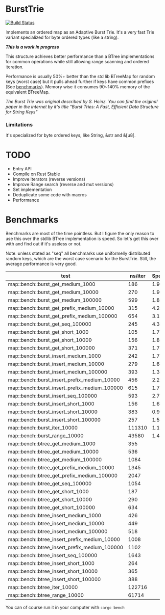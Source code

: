 # BurstTrie

[![Build Status](https://travis-ci.org/arthurprs/burst-trie.svg)](https://travis-ci.org/arthurprs/burst-trie)

Implements an ordered map as an Adaptive Burst Trie. It's a very fast Trie variant specialized for byte ordered types (like a string).

***This is a work in progress***

This structure achieves better performance than a BTree implementations for common operations while
still allowing range scanning and ordered iteration.

Performance is usually 50%+ better than the std lib BTreeMap for random keys (worst case) but it pulls ahead further if keys have common prefixes (See [benchmarks](#benchmarks)).
Memory wise it consumes 90~140% memory of the equivalent BTreeMap.

*The Burst Trie was original described by S. Heinz. You can find the original paper in the internet by it's title
"Burst Tries: A Fast, Efficient Data Structure for String Keys"*

### Limitations

It's specialized for byte ordered keys, like String, &str and &[u8].

# TODO

* Entry API
* Compile on Rust Stable
* Improve Iterators (reverse versions)
* Improve Range search (reverse and mut versions)
* Set implementation
* Deduplicate some code with macros
* Performance

# Benchmarks

Benchmarks are most of the time pointless. But I figure the only reason to use this over the stdlib BTree implementation is speed. So let's get this over with and find out if it's useless or not.

Note: unless stated as "seq" all benchmarks use uniformelly distributed random keys, which are the worst case scenario for the BurstTrie. Still, the average performance is very good.


| test                                          | ns/iter | Speedup | 
|-----------------------------------------------|---------|---------| 
| map::bench::burst_get_medium_1000             | 186     | 1.909   | 
| map::bench::burst_get_medium_10000            | 270     | 1.985   | 
| map::bench::burst_get_medium_100000           | 599     | 1.810   | 
| map::bench::burst_get_prefix_medium_10000     | 315     | 4.270   | 
| map::bench::burst_get_prefix_medium_100000    | 654     | 3.130   | 
| map::bench::burst_get_seq_100000              | 245     | 4.302   | 
| map::bench::burst_get_short_1000              | 105     | 1.781   | 
| map::bench::burst_get_short_10000             | 156     | 1.859   | 
| map::bench::burst_get_short_100000            | 371     | 1.709   | 
| map::bench::burst_insert_medium_1000          | 242     | 1.760   | 
| map::bench::burst_insert_medium_10000         | 279     | 1.609   | 
| map::bench::burst_insert_medium_100000        | 393     | 1.318   | 
| map::bench::burst_insert_prefix_medium_10000  | 456     | 2.211   | 
| map::bench::burst_insert_prefix_medium_100000 | 615     | 1.792   | 
| map::bench::burst_insert_seq_100000           | 593     | 2.771   | 
| map::bench::burst_insert_short_1000           | 156     | 1.692   | 
| map::bench::burst_insert_short_10000          | 383     | 0.953   | 
| map::bench::burst_insert_short_100000         | 257     | 1.510   | 
| map::bench::burst_iter_10000                  | 111310  | 1.102   | 
| map::bench::burst_range_10000                 | 43580   | 1.416   | 
| map::bench::btree_get_medium_1000             | 355     |         | 
| map::bench::btree_get_medium_10000            | 536     |         | 
| map::bench::btree_get_medium_100000           | 1084    |         | 
| map::bench::btree_get_prefix_medium_10000     | 1345    |         | 
| map::bench::btree_get_prefix_medium_100000    | 2047    |         | 
| map::bench::btree_get_seq_100000              | 1054    |         | 
| map::bench::btree_get_short_1000              | 187     |         | 
| map::bench::btree_get_short_10000             | 290     |         | 
| map::bench::btree_get_short_100000            | 634     |         | 
| map::bench::btree_insert_medium_1000          | 426     |         | 
| map::bench::btree_insert_medium_10000         | 449     |         | 
| map::bench::btree_insert_medium_100000        | 518     |         | 
| map::bench::btree_insert_prefix_medium_10000  | 1008    |         | 
| map::bench::btree_insert_prefix_medium_100000 | 1102    |         | 
| map::bench::btree_insert_seq_100000           | 1643    |         | 
| map::bench::btree_insert_short_1000           | 264     |         | 
| map::bench::btree_insert_short_10000          | 365     |         | 
| map::bench::btree_insert_short_100000         | 388     |         | 
| map::bench::btree_iter_10000                  | 122716  |         | 
| map::bench::btree_range_10000                 | 61714   |         | 


You can of course run it in your computer with ```cargo bench```
